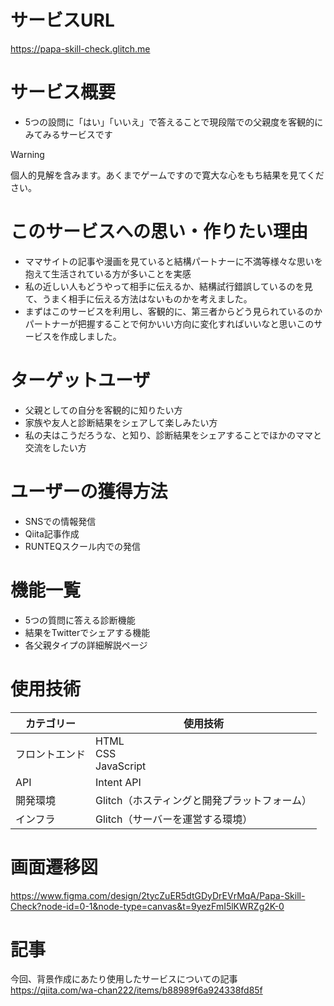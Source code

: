 # サービスURL
https://papa-skill-check.glitch.me

# サービス概要
- 5つの設問に「はい」「いいえ」で答えることで現段階での父親度を客観的にみてみるサービスです
> [!WARNING]
> 個人的見解を含みます。あくまでゲームですので寛大な心をもち結果を見てください。

# このサービスへの思い・作りたい理由
- ママサイトの記事や漫画を見ていると結構パートナーに不満等様々な思いを抱えて生活されている方が多いことを実感
- 私の近しい人もどうやって相手に伝えるか、結構試行錯誤しているのを見て、うまく相手に伝える方法はないものかを考えました。
- まずはこのサービスを利用し、客観的に、第三者からどう見られているのかパートナーが把握することで何かいい方向に変化すればいいなと思いこのサービスを作成しました。


# ターゲットユーザ
- 父親としての自分を客観的に知りたい方
- 家族や友人と診断結果をシェアして楽しみたい方
- 私の夫はこうだろうな、と知り、診断結果をシェアすることでほかのママと交流をしたい方

# ユーザーの獲得方法
- SNSでの情報発信
- Qiita記事作成
- RUNTEQスクール内での発信

# 機能一覧
- 5つの質問に答える診断機能
- 結果をTwitterでシェアする機能
- 各父親タイプの詳細解説ページ

# 使用技術
| カテゴリー     | 使用技術                                     | 
| -------------- | -------------------------------------------- | 
| フロントエンド | HTML<br>CSS<br>JavaScript                    | 
| API            | Intent API                                   | 
| 開発環境       | Glitch（ホスティングと開発プラットフォーム） | 
| インフラ       | Glitch（サーバーを運営する環境）             | 

# 画面遷移図
https://www.figma.com/design/2tycZuER5dtGDyDrEVrMqA/Papa-Skill-Check?node-id=0-1&node-type=canvas&t=9yezFmI5lKWRZg2K-0

# 記事
今回、背景作成にあたり使用したサービスについての記事
https://qiita.com/wa-chan222/items/b88989f6a924338fd85f
